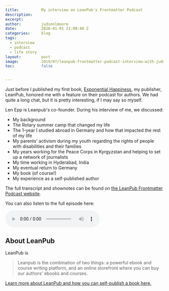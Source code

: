 ```yaml
---
title:			My interview on LeanPub's Frontmatter Podcast
description:	
excerpt:		
author:			judsonlmoore
date:			2020-01-01 21:08:48 Z
categories:		blog
tags:			
  - interview
  - podcast
  - life story
layout:			post
image:			2019/07/leanpub-frontmatter-podcast-interview-with-judsonlmoore.png
toc:			false


---
```


Just before I published my first book, [Exponential Happiness](/book/), my publisher, LeanPub, honored me with a feature on their podcast for authors. We had quite a long chat, but it is pretty interesting, if I may say so myself. 

Len Epp is Leanpub's co-founder. During his interview of me, we discussed: 

- My background
- The Rotary summer camp that changed my life
- The 1-year I studied abroad in Germany and how that impacted the rest of my life
- My parents' activism during my youth regarding the rights of people with disabilities and their families
- My years working for the Peace Corps in Kyrgyzstan and helping to set up a network of journalists
- My time working in Hyderabad, India
- My eventual return to Germany
- My book (of course!)
- My experience as a self-published author

The full transcript and shownotes can be found on [the LeanPub Frontmatter Podcast website](https://leanpub.com/podcasts/frontmatter/judson-l-moore-12-07-19). 

You can also listen to the full episode here: 

<audio controls class="w-100">
  <source src="https://s3.amazonaws.com/leanpub_podcasts/FM120-Judson-Moore-2019-06-11.mp3" type="audio/mpeg">
Your browser does not support the audio element.
</audio>

## About LeanPub

LeanPub is 

>Leanpub is the combination of two things: a powerful ebook and course writing platform, and an online storefront where you can buy our authors' ebooks and courses.

[Learn more about LeanPub and how you can self-publish a book here.](https://leanpub.com/about)


